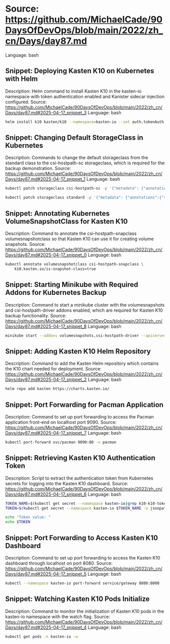 # Source: https://github.com/MichaelCade/90DaysOfDevOps/blob/main/2022/zh_cn/Days/day87.md
Language: bash

## Snippet: Deploying Kasten K10 on Kubernetes with Helm
Description: Helm command to install Kasten K10 in the kasten-io namespace with token authentication enabled and Kanister sidecar injection configured.
Source: https://github.com/MichaelCade/90DaysOfDevOps/blob/main/2022/zh_cn/Days/day87.md#2025-04-17_snippet_3
Language: bash

```bash
helm install k10 kasten/k10 --namespace=kasten-io --set auth.tokenAuth.enabled=true --set injectKanisterSidecar.enabled=true --set-string injectKanisterSidecar.namespaceSelector.matchLabels.k10/injectKanisterSidecar=true --create-namespace
```

## Snippet: Changing Default StorageClass in Kubernetes
Description: Commands to change the default storageclass from the standard class to the csi-hostpath-sc storageclass, which is required for the backup demonstration.
Source: https://github.com/MichaelCade/90DaysOfDevOps/blob/main/2022/zh_cn/Days/day87.md#2025-04-17_snippet_1
Language: bash

```bash
kubectl patch storageclass csi-hostpath-sc -p '{"metadata": {"annotations":{"storageclass.kubernetes.io/is-default-class":"true"}}}'

kubectl patch storageclass standard -p '{"metadata": {"annotations":{"storageclass.kubernetes.io/is-default-class":"false"}}}'
```

## Snippet: Annotating Kubernetes VolumeSnapshotClass for Kasten K10
Description: Command to annotate the csi-hostpath-snapclass volumesnapshotclass so that Kasten K10 can use it for creating volume snapshots.
Source: https://github.com/MichaelCade/90DaysOfDevOps/blob/main/2022/zh_cn/Days/day87.md#2025-04-17_snippet_0
Language: bash

```bash
kubectl annotate volumesnapshotclass csi-hostpath-snapclass \
    k10.kasten.io/is-snapshot-class=true
```

## Snippet: Starting Minikube with Required Addons for Kubernetes Backup
Description: Command to start a minikube cluster with the volumesnapshots and csi-hostpath-driver addons enabled, which are required for Kasten K10 backup functionality.
Source: https://github.com/MichaelCade/90DaysOfDevOps/blob/main/2022/zh_cn/Days/day87.md#2025-04-17_snippet_8
Language: bash

```bash
minikube start --addons volumesnapshots,csi-hostpath-driver --apiserver-port=6443 --container-runtime=containerd -p 90daysofdevops --kubernetes-version=1.21.2
```

## Snippet: Adding Kasten K10 Helm Repository
Description: Command to add the Kasten Helm repository which contains the K10 chart needed for deployment.
Source: https://github.com/MichaelCade/90DaysOfDevOps/blob/main/2022/zh_cn/Days/day87.md#2025-04-17_snippet_2
Language: bash

```bash
helm repo add kasten https://charts.kasten.io/
```

## Snippet: Port Forwarding for Pacman Application
Description: Command to set up port forwarding to access the Pacman application front-end on localhost port 9090.
Source: https://github.com/MichaelCade/90DaysOfDevOps/blob/main/2022/zh_cn/Days/day87.md#2025-04-17_snippet_7
Language: bash

```bash
kubectl port-forward svc/pacman 9090:80 -n pacman
```

## Snippet: Retrieving Kasten K10 Authentication Token
Description: Script to extract the authentication token from Kubernetes secrets for logging into the Kasten K10 dashboard.
Source: https://github.com/MichaelCade/90DaysOfDevOps/blob/main/2022/zh_cn/Days/day87.md#2025-04-17_snippet_6
Language: bash

```bash
TOKEN_NAME=$(kubectl get secret --namespace kasten-io|grep k10-k10-token | cut -d " " -f 1)
TOKEN=$(kubectl get secret --namespace kasten-io $TOKEN_NAME -o jsonpath="{.data.token}" | base64 --decode)

echo "Token value: "
echo $TOKEN
```

## Snippet: Port Forwarding to Access Kasten K10 Dashboard
Description: Command to set up port forwarding to access the Kasten K10 dashboard through localhost on port 8080.
Source: https://github.com/MichaelCade/90DaysOfDevOps/blob/main/2022/zh_cn/Days/day87.md#2025-04-17_snippet_5
Language: bash

```bash
kubectl --namespace kasten-io port-forward service/gateway 8080:8000
```

## Snippet: Watching Kasten K10 Pods Initialize
Description: Command to monitor the initialization of Kasten K10 pods in the kasten-io namespace with the watch flag.
Source: https://github.com/MichaelCade/90DaysOfDevOps/blob/main/2022/zh_cn/Days/day87.md#2025-04-17_snippet_4
Language: bash

```bash
kubectl get pods -n kasten-io -w
```